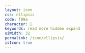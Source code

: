 ```yaml
---
layout: icon
css: ellipsis
code: f09a
character: 
keywords: read more hidden expand
uiWidth: 32
permalink: /icon/ellipsis/
isIcon: true
---
```

